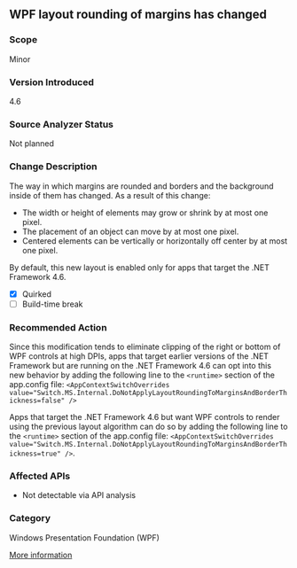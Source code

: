 ## WPF layout rounding of margins has changed

### Scope
Minor

### Version Introduced
4.6

### Source Analyzer Status
Not planned

### Change Description
The way in which margins are rounded and borders and the background inside of them has changed. As a result of this change:

- The width or height of elements may grow or shrink by at most one pixel.
- The placement of an object can move by at most one pixel.
- Centered elements can be vertically or horizontally off center by at most one pixel.

By default, this new layout is enabled only for apps that target the .NET Framework 4.6.

- [x] Quirked
- [ ] Build-time break

### Recommended Action
Since this modification tends to eliminate clipping of the right or bottom of WPF controls at high DPIs, apps that target earlier versions of the .NET Framework but are running on the .NET Framework 4.6 can opt into this new behavior by adding the following line to the `<runtime>` section of the app.config file: `<AppContextSwitchOverrides value="Switch.MS.Internal.DoNotApplyLayoutRoundingToMarginsAndBorderThickness=false" />`

Apps that target the .NET Framework 4.6 but want WPF controls to render using the previous layout algorithm can do so by adding the following line to the `<runtime>` section of the app.config file: `<AppContextSwitchOverrides value="Switch.MS.Internal.DoNotApplyLayoutRoundingToMarginsAndBorderThickness=true" />`.

### Affected APIs
* Not detectable via API analysis

### Category
Windows Presentation Foundation (WPF)

[More information](https://docs.microsoft.com/en-us/dotnet/articles/framework/migration-guide/mitigation-wpf-layout)

<!-- breaking change id: 139 -->
